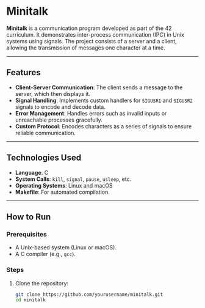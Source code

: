 # Minitalk

**Minitalk** is a communication program developed as part of the 42 curriculum. It demonstrates inter-process communication (IPC) in Unix systems using signals. The project consists of a server and a client, allowing the transmission of messages one character at a time.

---

## Features

- **Client-Server Communication**: The client sends a message to the server, which then displays it.
- **Signal Handling**: Implements custom handlers for `SIGUSR1` and `SIGUSR2` signals to encode and decode data.
- **Error Management**: Handles errors such as invalid inputs or unreachable processes gracefully.
- **Custom Protocol**: Encodes characters as a series of signals to ensure reliable communication.

---

## Technologies Used

- **Language**: C
- **System Calls**: `kill`, `signal`, `pause`, `usleep`, etc.
- **Operating Systems**: Linux and macOS
- **Makefile**: For automated compilation.

---

## How to Run

### Prerequisites

- A Unix-based system (Linux or macOS).
- A C compiler (e.g., `gcc`).

### Steps

1. Clone the repository:
   ```bash
   git clone https://github.com/yourusername/minitalk.git
   cd minitalk
